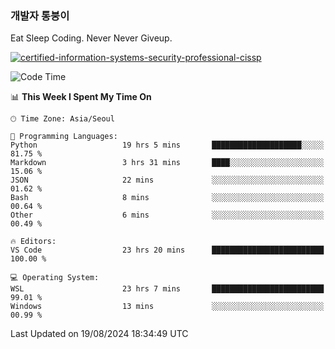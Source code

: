 ### 개발자 통붕이
Eat Sleep Coding.
Never Never Giveup.

[![certified-information-systems-security-professional-cissp](https://user-images.githubusercontent.com/44606727/157613689-acd84ec6-5f8f-4e79-89d9-a8d51f033634.png)](https://www.credly.com/badges/f394a010-85a0-450b-9136-8043af01d71c/public_url)

<!--START_SECTION:waka-->
![Code Time](http://img.shields.io/badge/Code%20Time-3%2C331%20hrs%201%20min-blue)

📊 **This Week I Spent My Time On** 

```text
🕑︎ Time Zone: Asia/Seoul

💬 Programming Languages: 
Python                   19 hrs 5 mins       ████████████████████░░░░░   81.75 % 
Markdown                 3 hrs 31 mins       ████░░░░░░░░░░░░░░░░░░░░░   15.06 % 
JSON                     22 mins             ░░░░░░░░░░░░░░░░░░░░░░░░░   01.62 % 
Bash                     8 mins              ░░░░░░░░░░░░░░░░░░░░░░░░░   00.64 % 
Other                    6 mins              ░░░░░░░░░░░░░░░░░░░░░░░░░   00.49 % 

🔥 Editors: 
VS Code                  23 hrs 20 mins      █████████████████████████   100.00 % 

💻 Operating System: 
WSL                      23 hrs 7 mins       █████████████████████████   99.01 % 
Windows                  13 mins             ░░░░░░░░░░░░░░░░░░░░░░░░░   00.99 % 
```


 Last Updated on 19/08/2024 18:34:49 UTC
<!--END_SECTION:waka-->
